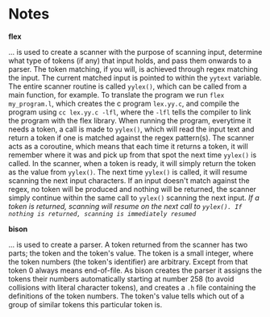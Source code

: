 # Notes
**flex**

... is used to create a scanner with the purpose of scanning input, determine what type of tokens (if any) that input holds, and pass them onwards to a parser. The token matching, if you will, is achieved through regex matching the input. The current matched input is pointed to within the `yytext` variable. The entire scanner routine is called `yylex()`, which can be called from a main function, for example. To translate the program we run `flex my_program.l`, which creates the c program `lex.yy.c`, and compile the program using `cc lex.yy.c -lfl`, where the `-lfl` tells the compiler to link the program with the flex library. When running the program, everytime it needs a token, a call is made to `yylex()`, which will read the input text and return a token if one is matched against the regex pattern(s). The scanner acts as a coroutine, which means that each time it returns a token, it will remember where it was and pick up from that spot the next time `yylex()` is called. In the scanner, when a token is ready, it will simply return the token as the value from `yylex()`. The next time `yylex()` is called, it will resume scanning the next input characters. If an input doesn't match against the regex, no token will be produced and nothing will be returned, the scanner simply continue within the same call to `yylex()` scanning the next input. *If a token is returned, scanning will resume on the next call to `yylex(). If nothing is returned, scanning is immediately resumed`*

**bison**

... is used to create a parser. A token returned from the scanner has two parts; the token and the token's value. The token is a small integer, where the token numbers (the token's identifier) are arbitrary. Except from that token 0 always means end-of-file. As bison creates the parser it assigns the tokens their numbers automatically starting at number 258 (to avoid collisions with literal character tokens), and creates a `.h` file containing the definitions of the token numbers. The token's value tells which out of a group of similar tokens this particular token is.
